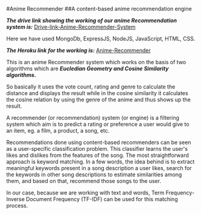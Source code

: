 #Anime Recommender
##A content-based anime recommendation engine

***The drive link showing the working of our anime Recommendation system is:***
[Drive-link-Anime-Recommender-System](https://drive.google.com/file/d/1t0VUwvKQoEgYsMHzWPuPp2H7GFRjnS9p/view?usp=sharing)

Here we have used MongoDb, ExpressJS, NodeJS, JavaScript, HTML, CSS.

***The Heroku link for the working is:***
[Anime-Recommender](https://animerec-anime-recommender.herokuapp.com/)

This is an anime Recommender system which works on the basis of two algorithms which are ***Eucledian Geometry and Cosine Similarity algorithms.***

So basically it uses the vote count, rating and genre to calculate the distance and displays the result while in the cosine similarity it calculates the cosine relation by using the genre of the anime and thus shows up the result.

A recommender (or recommendation) system (or engine) is a filtering system which aim is to predict a rating or preference a user would give to an item, eg. a film, a product, a song, etc.

Recommendations done using content-based recommenders can be seen as a user-specific classification problem. This classifier learns the user's likes and dislikes from the features of the song. The most straightforward approach is keyword matching. In a few words, the idea behind is to extract meaningful keywords present in a song description a user likes, search for the keywords in other song descriptions to estimate similarities among them, and based on that, recommend those songs to the user.

In our case, because we are working with text and words, Term Frequency-Inverse Document Frequency (TF-IDF) can be used for this matching process.
